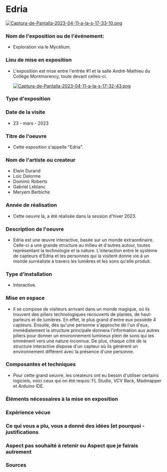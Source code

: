 # Edria

  [![Captura-de-Pantalla-2023-04-11-a-la-s-17-33-10.png](https://i.postimg.cc/tCsYTZt0/Captura-de-Pantalla-2023-04-11-a-la-s-17-33-10.png)](https://postimg.cc/ykzVpNbn)

### Nom de l'exposition ou de l'événement:

- Exploration via le Mycélium.

### Lieu de mise en exposition

- L'exposition est mise entre l'entrée #1 et la salle André-Mathieu du Collège Montmorency, toute devant celles-ci. 

  [![Captura-de-Pantalla-2023-04-11-a-la-s-17-32-43.png](https://i.postimg.cc/brNSLmtd/Captura-de-Pantalla-2023-04-11-a-la-s-17-32-43.png)](https://postimg.cc/G8VpmJz1)

### Type d'exposition
### Date de la visite

- 23 - mars - 2023

### Titre de l'oeuvre

- Cette exposition s'appelle "Edria".

### Nom de l'artiste ou createur

- Elwin Durand
- Loic Delorme
- Dominic Roberts
- Gabriel Leblanc
- Meryem Berbiche

### Année de réalisation

- Cette oeuvre là, a été réalisée dans la session d'hiver 2023. 

### Description de l'oeuvre

- Edria est une œuvre interactive, basée sur un monde extraordinaire. Celle-ci a une grande structure au milieu et d'autres autour, toutes représentant la technologie et la nature. L'interaction entre le système de capteurs d'Edria et les personnes qui la visitent donne vie à un monde surréaliste à travers les lumières et les sons qu'elle produit.

### Type d'installation

- Interactive.

### Mise en espace

- Il se compose de visiteurs arrivant dans un monde magique, où ils trouvent des piliers technologiques recouverts de plantes, de haut-parleurs et de lumières. En effet, le plus grand d'entre eux possède 4 capteurs. Ensuite, dès qu'une personne s'approche de l'un d'eux, immédiatement la structure principale donnera l'information aux autres piliers pour donner un environnement lumineux plein de sons qui les emmènent vers une nature inconnue. De plus, chaque côté de la structure interactive dispose d'un capteur où ils génèrent un environnement différent avec la présence d'une personne.

### Composantes et techniques

- Pour cette grand oeuvre, les createurs ont eu besoin d'utiliser certains logiciels, voici ceux qui on été requis: FL Studio, VCV Rack, Madmapper et Arduino IDE. 
### Éléments nécessaires à la mise en exposition
### Expérience vécue
### Ce qui vous a plu, vous a donné des idées (et pourquoi - justifications
### Aspect pas souhaité à retenir ou Aspect que je fairais autrement
### Sources
